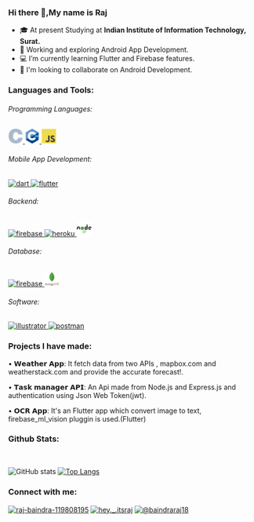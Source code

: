 ### Hi there 👋,My name is Raj                                  

 
 


- 🎓 At present Studying at <b>Indian Institute of Information Technology, Surat.</b>
-  📱 Working and exploring Android App Development.
- 💻 I’m currently learning Flutter and Firebase features. 
- 👀 I'm looking to collaborate on Android Development.







<h3 align="left">Languages and Tools:</h3>

<h6 align="left">Programming Languages:</h6>
<p align="left"> <a href="https://www.cprogramming.com/" target="_blank"> <img src="https://raw.githubusercontent.com/devicons/devicon/master/icons/c/c-original.svg" alt="c" width="30" height="30"/> </a> <a href="https://www.w3schools.com/cpp/" target="_blank"> <img src="https://raw.githubusercontent.com/devicons/devicon/master/icons/cplusplus/cplusplus-original.svg" alt="cplusplus" width="30" height="30"/> </a> <a href="https://developer.mozilla.org/en-US/docs/Web/JavaScript" target="_blank"> <img src="https://raw.githubusercontent.com/devicons/devicon/master/icons/javascript/javascript-original.svg" alt="javascript" width="30" height="30"/> </a> </p>


<h6 align="left">Mobile App Development:</h6>
<p align="left"> <a href="https://dart.dev" target="_blank"> <img src="https://www.vectorlogo.zone/logos/dartlang/dartlang-icon.svg" alt="dart" width="30" height="30"/> </a> <a href="https://flutter.dev" target="_blank"> <img src="https://www.vectorlogo.zone/logos/flutterio/flutterio-icon.svg" alt="flutter" width="30" height="30"/> </a> </p>

<h6 align="left">Backend:</h6>
<p align="left"> <a href="https://firebase.google.com/" target="_blank"> <img src="https://www.vectorlogo.zone/logos/firebase/firebase-icon.svg" alt="firebase" width="30" height="30"/> </a> <a href="https://heroku.com" target="_blank"> <img src="https://www.vectorlogo.zone/logos/heroku/heroku-icon.svg" alt="heroku" width="30" height="30"/> </a> <a href="https://nodejs.org" target="_blank"> <img src="https://raw.githubusercontent.com/devicons/devicon/master/icons/nodejs/nodejs-original-wordmark.svg" alt="nodejs" width="30" height="30"/> </a> </p>
<h6 align="left">Database:</h6>
<p align="left"> <a href="https://firebase.google.com/" target="_blank"> <img src="https://www.vectorlogo.zone/logos/firebase/firebase-icon.svg" alt="firebase" width="30" height="30"/> </a> <a href="https://www.mongodb.com/" target="_blank"> <img src="https://raw.githubusercontent.com/devicons/devicon/master/icons/mongodb/mongodb-original-wordmark.svg" alt="mongodb" width="30" height="30"/> </a> </p>
<h6 align="left">Software:</h6>
<p align="left"> <a href="https://www.adobe.com/in/products/illustrator.html" target="_blank"> <img src="https://www.vectorlogo.zone/logos/adobe_illustrator/adobe_illustrator-icon.svg" alt="illustrator" width="30" height="30"/> </a> <a href="https://postman.com" target="_blank"> <img src="https://www.vectorlogo.zone/logos/getpostman/getpostman-icon.svg" alt="postman" width="30" height="30"/> </a> </p>

  


<h3 align="left">Projects I have made:</h3>

  • 𝗪𝗲𝗮𝘁𝗵𝗲𝗿 𝗔𝗽𝗽: It fetch data from two APIs , mapbox.com and weatherstack.com and provide the accurate forecast!.
  
  • 𝗧𝗮𝘀𝗸 𝗺𝗮𝗻𝗮𝗴𝗲𝗿 𝗔𝗣𝗜: An Api made from Node.js and Express.js and authentication using Json Web Token(jwt).
  
  • 𝗢𝗖𝗥 𝗔𝗽𝗽: It's an Flutter app which convert image to text, firebase_ml_vision pluggin is used.(Flutter)
  











<h3 align="left">Github Stats:</h3><br/>


![GitHub stats](https://github-readme-stats.vercel.app/api?username=raj472002&show_icons=true&count_private=true&theme=nord)      [![Top Langs](https://github-readme-stats.vercel.app/api/top-langs/?username=raj472002&theme=nord&layout=compact)](https://github.com/anuraghazra/github-readme-stats)



<h3 align="left">Connect with me:</h3>
<p align="left">
<a href="https://linkedin.com/in/raj-baindra-119808195" target="blank"><img align="center" src="https://cdn.jsdelivr.net/npm/simple-icons@3.0.1/icons/linkedin.svg" alt="raj-baindra-119808195" height="25" width="40" /></a>
<a href="https://instagram.com/hey._.itsraj" target="blank"><img align="center" src="https://cdn.jsdelivr.net/npm/simple-icons@3.0.1/icons/instagram.svg" alt="hey._.itsraj" height="25" width="40" /></a>
<a href="https://www.hackerearth.com/@baindraraj18" target="blank"><img align="center" src="https://cdn.jsdelivr.net/npm/simple-icons@3.0.1/icons/hackerearth.svg" alt="@baindraraj18" height="25" width="40" /></a>
</p>


 


